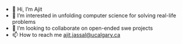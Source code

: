 - 👋 Hi, I’m Ajit
- 👀 I’m interested in unfolding computer science for solving real-life problems
- 💞️ I’m looking to collaborate on open-ended swe projects
- 📫 How to reach me ajit.jassal@ucalgary.ca

